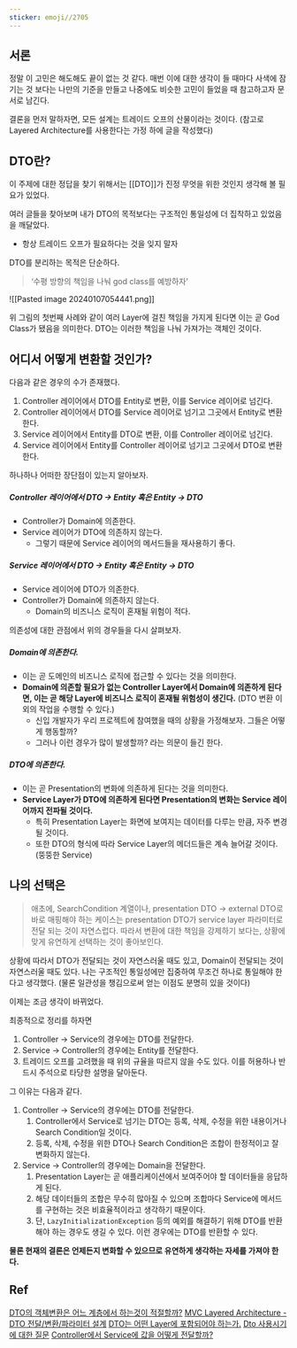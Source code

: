 ```yaml
---
sticker: emoji//2705
---
```

## 서론

정말 이 고민은 해도해도 끝이 없는 것 같다.
매번 이에 대한 생각이 들 때마다 사색에 잠기는 것 보다는
나만의 기준을 만들고 나중에도 비슷한 고민이 들었을 때 참고하고자 문서로 남긴다.

결론을 먼저 말하자면, 모든 설계는 트레이드 오프의 산물이라는 것이다.
(참고로 Layered Architecture를 사용한다는 가정 하에 글을 작성했다)

## DTO란?

이 주제에 대한 정답을 찾기 위해서는 [[DTO]]가 진정 무엇을 위한 것인지 생각해 볼 필요가 있었다.

여러 글들을 찾아보며 내가 DTO의 목적보다는 구조적인 통일성에 더 집착하고 있었음을 깨달았다.
- 항상 트레이드 오프가 필요하다는 것을 잊지 말자

DTO를 분리하는 목적은 단순하다.
> ‘수평 방향의 책임을 나눠 god class를 예방하자’

![[Pasted image 20240107054441.png]]

위 그림의 첫번째 사례와 같이 여러 Layer에 걸친 책임을 가지게 된다면 이는 곧 God Class가 됐음을 의미한다.
DTO는 이러한 책임을 나눠 가져가는 객체인 것이다.

## 어디서 어떻게 변환할 것인가?

다음과 같은 경우의 수가 존재했다.

1. Controller 레이어에서 DTO를 Entity로 변환, 이를 Service 레이어로 넘긴다.
2. Controller 레이어에서 DTO를 Service 레이어로 넘기고 그곳에서 Entity로 변환한다.
3. Service 레이어에서 Entity를 DTO로 변환, 이를 Controller 레이어로 넘긴다.
4. Service 레이어에서 Entity를 Controller 레이어로 넘기고 그곳에서 DTO로 변환한다.


하나하나 어떠한 장단점이 있는지 알아보자.
##### Controller 레이어에서 DTO -> Entity 혹은 Entity -> DTO
- Controller가 Domain에 의존한다.
- Service 레이어가 DTO에 의존하지 않는다.
	- 그렇기 때문에 Service 레이어의 메서드들을 재사용하기 좋다.

##### Service 레이어에서 DTO -> Entity 혹은 Entity -> DTO
- Service 레이어에 DTO가 의존한다.
- Controller가 Domain에 의존하지 않는다.
	- Domain의 비즈니스 로직이 혼재될 위험이 적다.


의존성에 대한 관점에서 위의 경우들을 다시 살펴보자.
##### Domain에 의존한다.
- 이는 곧 도메인의 비즈니스 로직에 접근할 수 있다는 것을 의미한다.
- **Domain에 의존할 필요가 없는 Controller Layer에서 Domain에 의존하게 된다면, 이는 곧 해당 Layer에 비즈니스 로직이 혼재될 위험성이 생긴다.** (DTO 변환 이외의 작업을 수행할 수 있다.)
	- 신입 개발자가 우리 프로젝트에 참여했을 때의 상황을 가정해보자. 그들은 어떻게 행동할까?
	- 그러나 이런 경우가 많이 발생할까? 라는 의문이 들긴 한다.

##### DTO에 의존한다.
- 이는 곧 Presentation의 변화에 의존하게 된다는 것을 의미한다.
- **Service Layer가 DTO에 의존하게 된다면 Presentation의 변화는 Service 레이어까지 전파될 것이다.**
	- 특히 Presentation Layer는 화면에 보여지는 데이터를 다루는 만큼, 자주 변경될 것이다.
	- 또한 DTO의 형식에 따라 Service Layer의 메더드들은 계속 늘어갈 것이다. (뚱뚱한 Service)


## 나의 선택은

>애초에, SearchCondition 계열이나, presentation DTO -> external DTO로 바로 매핑해야 하는 케이스는 presentation DTO가 service layer 파라미터로 전달 되는 것이 자연스럽다. 
>따라서 변환에 대한 책임을 강제하기 보다는, 상황에 맞게 유연하게 선택하는 것이 좋아보인다.

상황에 따라서 DTO가 전달되는 것이 자연스러울 때도 있고, Domain이 전달되는 것이 자연스러울 때도 있다.
나는 구조적인 통일성에만 집중하여 무조건 하나로 통일해야 한다고 생각했다. (물론 일관성을 챙김으로써 얻는 이점도 분명히 있을 것이다)

이제는 조금 생각이 바뀌었다.

최종적으로 정리를 하자면
1. Controller -> Service의 경우에는 DTO를 전달한다.
2. Service -> Controller의 경우에는 Entity를 전달한다.
3. 트레이드 오프를 고려했을 때 위의 규율을 따르지 않을 수도 있다. 이를 허용하나 반드시 주석으로 타당한 설명을 달아둔다.

그 이유는 다음과 같다.
1. Controller -> Service의 경우에는 DTO를 전달한다.
	1. Controller에서 Service로 넘기는 DTO는 등록, 삭제, 수정을 위한 내용이거나 Search Condition일 것이다.
	2. 등록, 삭제, 수정을 위한 DTO나 Search Condition은 조합이 한정적이고 잘 변화하지 않는다.
2. Service -> Controller의 경우에는 Domain을 전달한다.
	1. Presentation Layer는 곧 애플리케이션에서 보여주어야 할 데이터들을 응답하게 된다.
	2. 해당 데이터들의 조합은 무수히 많아질 수 있으며 조합마다 Service에 메서드를 구현하는 것은 비효율적이라고 생각하기 때문이다.
	3. 단, `LazyInitializationException` 등의 예외를 해결하기 위해 DTO를 반환해야 하는 경우도 생길 수 있다. 이런 경우에는 DTO를 반환할 수 있다.


**물론 현재의 결론은 언제든지 변화할 수 있으므로 유연하게 생각하는 자세를 가져야 한다.**


## Ref

[DTO의 객체변환은 어느 계층에서 하는것이 적절할까?](https://anaog.tistory.com/7)
[MVC Layered Architecture - DTO 전달/변환/파라미터 설계](https://umbum.dev/1208/)
[DTO는 어떤 Layer에 포함되어야 하는가.](https://jiwondev.tistory.com/251)
[Dto 사용시기에 대한 질문](https://www.inflearn.com/questions/139564/dto-%EC%82%AC%EC%9A%A9%EC%8B%9C%EA%B8%B0%EC%97%90-%EB%8C%80%ED%95%9C-%EC%A7%88%EB%AC%B8)
[Controller에서 Service에 값을 어떻게 전달할까?](https://kafcamus.tistory.com/12?category=912020)